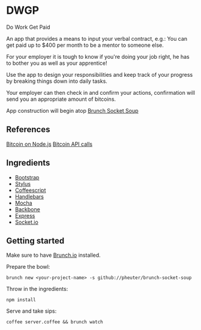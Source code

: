 # DWGP

Do Work Get Paid

An app that provides a means to input your verbal contract, e.g.:
	You can get paid up to $400 per month to be a mentor to someone else.
 
For your employer it is tough to know if you're doing your job right,
he has to bother you as well as your apprentice!

Use the app to design your responsibilities and keep track of your progress
by breaking things down into daily tasks.

Your employer can then check in and confirm your actions, 
confirmation will send you an appropriate amount of bitcoins.

App construction will begin atop [Brunch Socket Soup](https://github.com/pheuter/brunch-socket-soup)

## References

[Bitcoin on Node.js](https://en.bitcoin.it/wiki/API_reference_(JSON-RPC)#Node.js)
[Bitcoin API calls](https://en.bitcoin.it/wiki/Original_Bitcoin_client/API_calls_list)

## Ingredients

  * [Bootstrap](http://twitter.github.com/bootstrap/index.html)
  * [Stylus](http://learnboost.github.com/stylus/)
  * [Coffeescript](http://coffeescript.org/)
  * [Handlebars](http://handlebarsjs.com/)
  * [Mocha](http://visionmedia.github.com/mocha/)
  * [Backbone](http://backbonejs.com)
  * [Express](http://expressjs.com/)
  * [Socket.io](http://socket.io/ )

## Getting started

Make sure to have [Brunch.io](http://brunch.io) installed.

Prepare the bowl:

    brunch new <your-project-name> -s github://pheuter/brunch-socket-soup

Throw in the ingredients:

    npm install

Serve and take sips:

    coffee server.coffee && brunch watch
